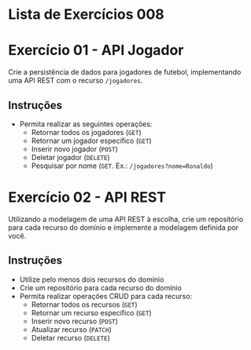 # Lista de Exercícios 008

# Exercício 01 - API Jogador

Crie a persistência de dados para jogadores de futebol, implementando uma API REST com o recurso `/jogadores`.

## Instruções

* Permita realizar as seguintes operações:
    * Retornar todos os jogadores (`GET`)
    * Retornar um jogador específico (`GET`)
    * Inserir novo jogador (`POST`)
    * Deletar jogador (`DELETE`)
    * Pesquisar por nome (`GET`. Ex.: `/jogadores?nome=Ronaldo`)

# Exercício 02 - API REST

Utilizando a modelagem de uma API REST à escolha, crie um repositório para cada recurso do domínio e implemente a modelagem definida por você.

## Instruções

* Utilize pelo menos dois recursos do domínio
* Crie um repositório para cada recurso do domínio
* Permita realizar operações CRUD para cada recurso:
    * Retornar todos os recursos (`GET`)
    * Retornar um recurso específico (`GET`)
    * Inserir novo recurso (`POST`)
    * Atualizar recurso (`PATCH`)
    * Deletar recurso (`DELETE`)